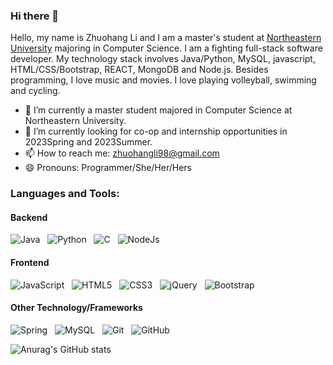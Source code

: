 ### Hi there 👋

<!--
**SkylarZhuo/SkylarZhuo** is a ✨ _special_ ✨ repository because its `README.md` (this file) appears on your GitHub profile.

Here are some ideas to get you started:

- 🔭 I’m currently working on ...
- 🌱 I’m currently learning ...
- 👯 I’m looking to collaborate on ...
- 🤔 I’m looking for help with ...
- 💬 Ask me about ...
- 📫 How to reach me: ...
- 😄 Pronouns: ...
- ⚡ Fun fact: ...
-->
Hello, my name is Zhuohang Li and I am a master's student at [Northeastern University](https://vancouver.northeastern.edu/) majoring in Computer Science. I am a fighting full-stack software developer. My technology stack involves Java/Python, MySQL, javascript, HTML/CSS/Bootstrap, REACT, MongoDB and Node.js. Besides programming, I love music and movies. I love playing volleyball, swimming and cycling.

- 🔭 I’m currently a master student majored in Computer Science at Northeastern University.
- 🌱 I’m currently looking for co-op and internship opportunities in 2023Spring and 2023Summer.
- 📫 How to reach me: zhuohangli98@gmail.com
- 😄 Pronouns: Programmer/She/Her/Hers


### Languages and Tools: ### 
#### Backend
![Java](https://img.shields.io/badge/-Java-black?logo=Java&style=social)&nbsp;&nbsp;
![Python](https://img.shields.io/badge/-Python-black?logo=Python&style=social)&nbsp;&nbsp;
![C](https://img.shields.io/badge/-C-black?logo=c&style=social)&nbsp;&nbsp;
![NodeJs](https://img.shields.io/badge/-NodeJs-black?logo=NodesS&style=social)&nbsp;&nbsp;
#### Frontend
![JavaScript](https://img.shields.io/badge/-JavaScript-black?logo=javascript&style=social)&nbsp;&nbsp;
![HTML5](https://img.shields.io/badge/-HTML5-black?logo=html5&style=social)&nbsp;&nbsp;
![CSS3](https://img.shields.io/badge/-CSS3-black?logo=css3&style=social)&nbsp;&nbsp;
![jQuery](https://img.shields.io/badge/-jQuery-black?logo=jquery&style=social)&nbsp;&nbsp;
![Bootstrap](https://img.shields.io/badge/-Bootstrap-black?logo=bootstrap&style=social)&nbsp;&nbsp;

#### Other Technology/Frameworks
![Spring](https://img.shields.io/badge/-Spring%20Framework-black?logo=spring&style=social)&nbsp;&nbsp;
![MySQL](https://img.shields.io/badge/-MySQL-black?logo=mysql&style=social)&nbsp;&nbsp;
![Git](https://img.shields.io/badge/-Git-black?logo=git&style=social)&nbsp;&nbsp;
![GitHub](https://img.shields.io/badge/-GitHub-black?logo=github&style=social)&nbsp;&nbsp;

<!-- [![Top Langs](https://github-readme-stats.vercel.app/api/top-langs/?username=SkylarZhuo&layout=compact)](https://github.com/SkylarZhuo/github-readme-stats) -->

![Anurag's GitHub stats](https://github-readme-stats.vercel.app/api?username=SkylarZhuo&show_icons=true&theme=dark)